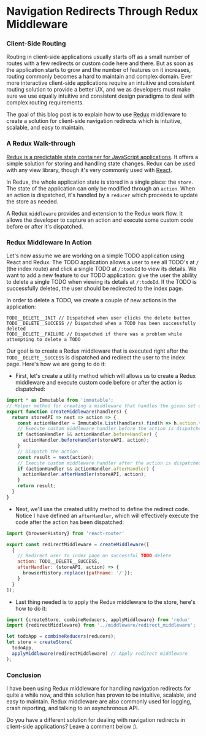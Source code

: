 # Navigation Redirects Through Redux Middleware

### Client-Side Routing
Routing in client-side applications usually starts off as a small number of routes with a few redirects or custom code here and there. But as soon as the application starts to grow and the number of features on it increases, routing commonly becomes a hard to maintain and complex domain. Ever more interactive client-side applications require an intuitive and consistent routing solution to provide a better UX, and we as developers must make sure we use equally intuitive and consistent design paradigms to deal with complex routing requirements.

The goal of this blog post is to explain how to use [Redux](https://github.com/reactjs/redux) middleware to create a solution for client-side navigation redirects which is intuitive, scalable, and easy to maintain.

### A Redux Walk-through
[Redux is a predictable state container for JavaScript applications](http://redux.js.org/). It offers a simple solution for storing and handling state changes. Redux can be used with any view library, though it's very commonly used with [React](https://facebook.github.io/react/).

In Redux, the whole application state is stored in a single place: the ``store``. The state of the application can only be modified through an ``action``. When an action is dispatched, it's handled by a ``reducer`` which proceeds to update the store as needed.

A Redux ``middleware`` provides and extension to the Redux work flow. It allows the developer to capture an action and execute some custom code before or after it's dispatched.

### Redux Middleware In Action
Let's now assume we are working on a simple TODO application using React and Redux. The TODO application allows a user to see all TODO's at ``/`` (the index route) and click a single TODO at ``/:todoId`` to view its details.  We want to add a new feature to our TODO application: give the user the ability to delete a single TODO when viewing its details at ``/:todoId``. If the TODO is successfully deleted, the user should be redirected to the index page.

In  order to delete a TODO, we create a couple of new actions in the application:

```
TODO__DELETE__INIT // Dispatched when user clicks the delete button
TODO__DELETE__SUCCESS // Dispatched when a TODO has been successfully deleted
TODO__DELETE__FAILURE // Dispatched if there was a problem while attempting to delete a TODO
```

Our goal is to create a Redux middleware that is executed right after the ``TODO__DELETE__SUCCESS`` is dispatched and redirect the user to the index page. Here's how we are going to do it:

- First, let's create a utility method which will allows us to create a Redux middleware and execute custom code before or after the action is dispatched:

``` javascript
import * as Immutable from 'immutable';
// Helper method for creating a middleware that handles the given set of actions
export function createMiddleware(handlers) {
  return storeAPI => next => action => {
    const actionHandler = Immutable.List(handlers).find(h => h.action.type === action.type);
    // Execute custom middleware handler before the action is dispatched
    if (actionHandler && actionHandler.beforeHandler) {
      actionHandler.beforeHandler(storeAPI, action);
    }
    // Dispatch the action
    const result = next(action);
    // Execute custom middleware handler after the action is dispatched
    if (actionHandler && actionHandler.afterHandler) {
      actionHandler.afterHandler(storeAPI, action);
    }
    return result;
  }
}
```

- Next, we'll use the created utility method to define the redirect code. Notice I have defined an ``afterHandler``, which will effectively execute the code after the action has been dispatched:

``` javascript
import {browserHistory} from 'react-router'

export const redirectMiddleware = createMiddleware([
  {
    // Redirect user to index page on successful TODO delete
    action: TODO__DELETE__SUCCESS,
    afterHandler: (storeAPI, action) => {
      browserHistory.replace({pathname: '/'});
    }
  }
]);
```

- Last thing needed is to apply the Redux middleware to the store, here's how to do it:

``` javascript
import {createStore, combineReducers, applyMiddleware} from 'redux'
import {redirectMiddleware} from '../middleware/redirect_middleware';

let todoApp = combineReducers(reducers);
let store = createStore(
  todoApp,
  applyMiddleware(redirectMiddleware) // Apply redirect middleware
);
```

### Conclusion
I have been using Redux middleware for handling navigation redirects for quite a while now, and this solution has proven to be intuitive, scalable, and easy to maintain. Redux middleware are also commonly used for logging, crash reporting, and talking to an asynchronous API.

Do you have a different solution for dealing with navigation redirects in client-side applications? Leave a comment below :).
